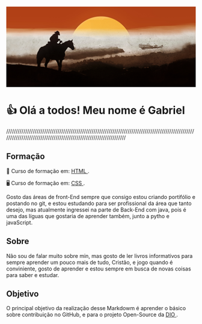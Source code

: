 ![image](https://github.com/BieLsUs/Projeto-Open-Source/blob/main/img/red-dead-redemption-2-2022-jc.jpg)

<h1>👍 Olá a todos! Meu nome é Gabriel</h1>
//////////////////////////////////////////////////////////////////////////////////////////////////////////////////////////////////////////////////////////////////
<h2>Formação</h2>
<p> 📃 Curso de formação em:  <a href="https://www.dio.me/certificate/T8ZBUW9L/share"> HTML </a> .</p>
<p> 🖥️ Curso de formação em:  <a href="https://www.dio.me/certificate/MIEC668Z/share"> CSS </a> .</p>
<p>Gosto das áreas de front-End sempre que consigo estou criando portifólio e postando no git, e estou estudando para ser profissional da área que tanto desejo, mas atualmente ingressei na parte de Back-End com java, pois é uma das líguas que gostaria de aprender também, junto a pytho e javaScript.</p>

<h2>Sobre</h2>
<p>Não sou de falar muito sobre min, mas gosto de ler livros informativos para sempre aprender um pouco mais de tudo, Cristão, e jogo quando é conviniente, gosto de aprender e estou sempre em busca de novas coisas para saber e estudar.</p>

<h2>Objetivo</h2>
<p>O principal objetivo da realização desse Markdowm é aprender o básico sobre contribuição no GitHub, e para o projeto Open-Source da <a href="https://web.dio.me"> DIO </a> .</p>
